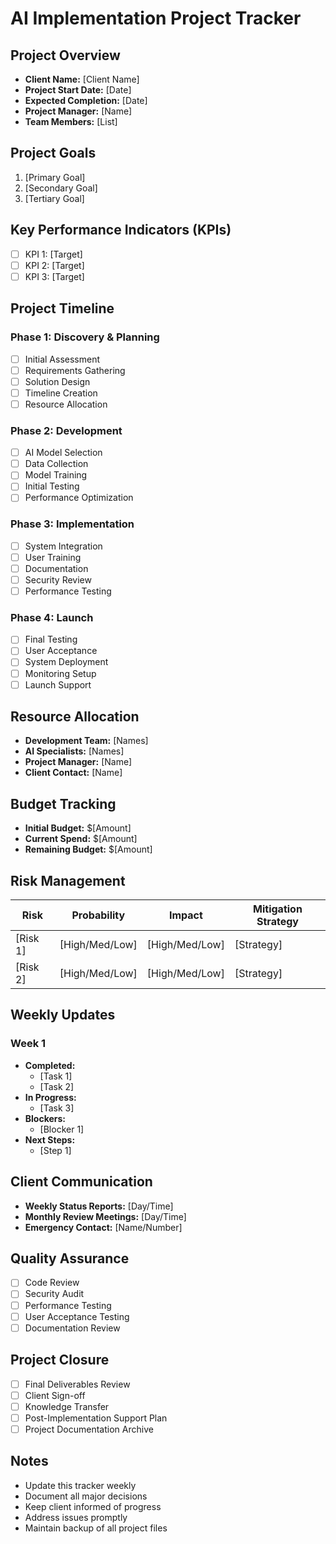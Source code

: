 # AI Implementation Project Tracker

## Project Overview
- **Client Name:** [Client Name]
- **Project Start Date:** [Date]
- **Expected Completion:** [Date]
- **Project Manager:** [Name]
- **Team Members:** [List]

## Project Goals
1. [Primary Goal]
2. [Secondary Goal]
3. [Tertiary Goal]

## Key Performance Indicators (KPIs)
- [ ] KPI 1: [Target]
- [ ] KPI 2: [Target]
- [ ] KPI 3: [Target]

## Project Timeline

### Phase 1: Discovery & Planning
- [ ] Initial Assessment
- [ ] Requirements Gathering
- [ ] Solution Design
- [ ] Timeline Creation
- [ ] Resource Allocation

### Phase 2: Development
- [ ] AI Model Selection
- [ ] Data Collection
- [ ] Model Training
- [ ] Initial Testing
- [ ] Performance Optimization

### Phase 3: Implementation
- [ ] System Integration
- [ ] User Training
- [ ] Documentation
- [ ] Security Review
- [ ] Performance Testing

### Phase 4: Launch
- [ ] Final Testing
- [ ] User Acceptance
- [ ] System Deployment
- [ ] Monitoring Setup
- [ ] Launch Support

## Resource Allocation
- **Development Team:** [Names]
- **AI Specialists:** [Names]
- **Project Manager:** [Name]
- **Client Contact:** [Name]

## Budget Tracking
- **Initial Budget:** $[Amount]
- **Current Spend:** $[Amount]
- **Remaining Budget:** $[Amount]

## Risk Management
| Risk | Probability | Impact | Mitigation Strategy |
|------|------------|--------|-------------------|
| [Risk 1] | [High/Med/Low] | [High/Med/Low] | [Strategy] |
| [Risk 2] | [High/Med/Low] | [High/Med/Low] | [Strategy] |

## Weekly Updates
### Week 1
- **Completed:**
  - [Task 1]
  - [Task 2]
- **In Progress:**
  - [Task 3]
- **Blockers:**
  - [Blocker 1]
- **Next Steps:**
  - [Step 1]

## Client Communication
- **Weekly Status Reports:** [Day/Time]
- **Monthly Review Meetings:** [Day/Time]
- **Emergency Contact:** [Name/Number]

## Quality Assurance
- [ ] Code Review
- [ ] Security Audit
- [ ] Performance Testing
- [ ] User Acceptance Testing
- [ ] Documentation Review

## Project Closure
- [ ] Final Deliverables Review
- [ ] Client Sign-off
- [ ] Knowledge Transfer
- [ ] Post-Implementation Support Plan
- [ ] Project Documentation Archive

## Notes
- Update this tracker weekly
- Document all major decisions
- Keep client informed of progress
- Address issues promptly
- Maintain backup of all project files 